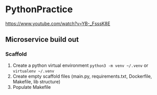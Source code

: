# PythonPractice
https://www.youtube.com/watch?v=YB-_FsssK8E
## Microservice build out

### Scaffold

1. Create a python virtual environment `python3 -m venv ~/.venv` or `virtualenv ~/.venv`
2. Create empty scaffold files (main.py, requirements.txt, Dockerfile, Makefile, lib structure)
3. Populate Makefile